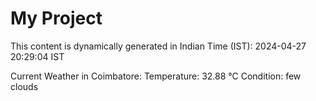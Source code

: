 # My Project

This content is dynamically generated in Indian Time (IST): 2024-04-27 20:29:04 IST


Current Weather in Coimbatore:
Temperature: 32.88 °C
Condition: few clouds
